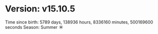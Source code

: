 # Version: v15.10.5
Time since birth: 5789 days, 138936 hours, 8336160 minutes, 500169600 seconds
Season: Summer ☀️
